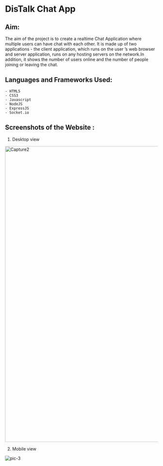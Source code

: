 # DisTalk Chat App

## Aim:
The aim of the project is to create a  realtime Chat Application where multiple users can have chat with each other. It is made up of two applications - the client application, which runs on the user
’s web browser and server application, runs on any hosting servers on the network.In addition, it shows the number of users online and the number of people joining or leaving the chat.
 
 ## Languages and Frameworks Used:
```
- HTML5
- CSS3
- Javascript
- NodeJS
- ExpressJS
- Socket.io 
```

## Screenshots of the Website :

1. Desktop view 

<img width="970" alt="Capture2" src="https://user-images.githubusercontent.com/60184336/209706377-e8058466-3cae-4da3-80e0-034578dbac71.PNG">

2. Mobile view 

![pic-3](https://user-images.githubusercontent.com/60184336/192136838-812fe65f-dde4-4c60-8f99-2389c177d2c9.jpg)




 
